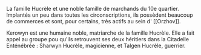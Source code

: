 La famille Hucrèle et une noble famille de marchands du 10e quartier. Implantés un peu dans toutes les circonscriptions, ils possèdent beaucoup de commerces et sont, pour certains, très actifs au sein d' [[Orzhov]]. 

Kerowyn est une humaine noble, matriarche de la famille Hucrèle. Elle a fait appel au groupe pou qu'ils retrouvent ses deux héritiers dans la Citadelle Enténébrée : Sharwyn Hucrèle, magicienne, et Talgen Hucrèle, guerrier.
